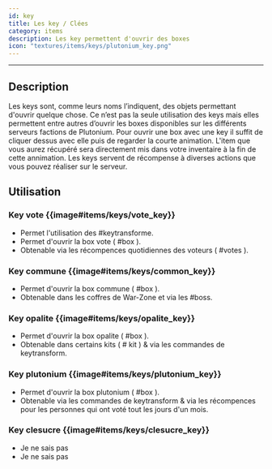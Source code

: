 ```yaml
---
id: key
title: Les key / Clées
category: items
description: Les key permettent d'ouvrir des boxes
icon: "textures/items/keys/plutonium_key.png"
---
```

___
## Description

Les keys sont, comme leurs noms l’indiquent, des objets permettant d'ouvrir quelque chose. 
Ce n’est pas la seule utilisation des keys mais elles permettent entre autres d’ouvrir les boxes disponibles sur les différents serveurs factions de Plutonium. 
Pour ouvrir une box avec une key il suffit de cliquer dessus avec elle puis de regarder la courte animation. L'item que vous aurez récupéré sera directement mis dans votre inventaire à la fin de cette annimation. 
Les keys servent de récompense à diverses actions que vous pouvez réaliser sur le serveur.

## Utilisation 

### Key vote {{image#items/keys/vote_key}}

- Permet l'utilisation des #keytransforme.
- Permet d'ouvrir la box vote ( #box ). 
- Obtenable via les récompences quotidiennes des voteurs ( #votes ).    

### Key commune {{image#items/keys/common_key}}

- Permet d'ouvrir la box commune ( #box ).
- Obtenable dans les coffres de War-Zone et via les #boss. 

### Key opalite {{image#items/keys/opalite_key}}

- Permet d'ouvrir la box opalite ( #box ).
- Obtenable dans certains kits ( # kit ) & via les commandes de keytransform.  

### Key plutonium {{image#items/keys/plutonium_key}}

- Permet d'ouvrir la box plutonium ( #box ).
- Obtenable via les commandes de keytransform & via les récompences pour les personnes qui ont voté tout les jours d'un mois.

### Key clesucre {{image#items/keys/clesucre_key}} 

- Je ne sais pas 
- Je ne sais pas 
